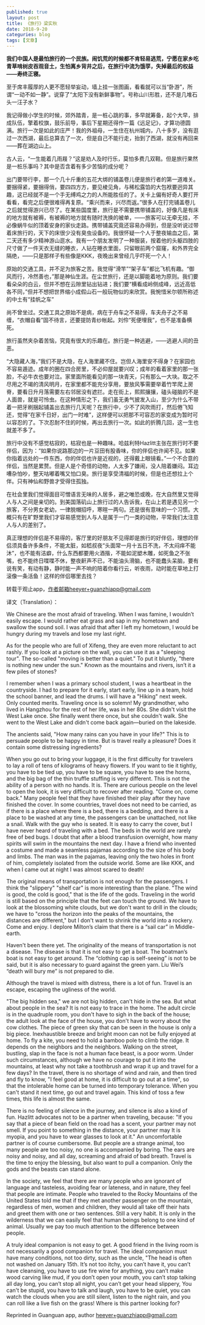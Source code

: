 ```yaml
---
published: true
layout: post
title: 《旅行》梁实秋
date: 2018-9-20
categuries: blog
tags: [文章]
---
```


**我们中国人是最怕旅行的一个民族。闹饥荒的时候都不肯轻易逃荒，宁愿在家乡吃青草啃树皮吞观音土，生怕离乡背井之后，在旅行中流为饿莩，失掉最后的权益——寿终正寝。**

至于席丰履厚的人更不愿轻举妄动，墙上挂一张图画，看看就可以当“卧游”，所谓“一动不如一静”。说穿了“太阳下没有新鲜事物”。号称山川形胜，还不是几堆石头一汪子水？

我记得做小学生的时候，郊外踏青，是一桩心跳的事，多早就筹备，起个大早，排成队伍，擎着校旗，鼓乐前导，事后下星期还得作一篇《远足记》，才算功德圆满。旅行一次是如此的庄严！我的外祖母，一生住在杭州城内，八十多岁，没有逛过一次西湖，最后总算去了一次，但是自己不能行走，抬到了西湖，就没有再回来——葬在湖边山上。

古人云，“一生能着几雨屐？”这是劝人及时行乐，莫怕多费几双鞋。但是旅行果然是一桩乐事吗？其中是否含着有多少苦恼的成分呢？

出门要带行李，那一个几十斤重的五花大绑的铺盖卷儿便是旅行者的第一道难关。要捆得紧，要捆得俏，要四四方方，要见棱见角，与稀松露馅的大包袱要迥异其趣，这已经就不是一个手无缚鸡之力的人所能胜任的了。关卡上偏有好奇人要打开看看，看完之后便很难得再复原。“乘兴而来，兴尽而返。”很多人在打完铺盖卷儿之后就觉得游兴已尽了。在某些国度里，旅行是不需要携带铺盖的，好像凡是有床的地方就有被褥，有被褥的地方就有随时洗换的被单，——旅客可以无牵无挂，不必像蜗牛似的顶着安身的家伙走路。携带铺盖究竟还容易办得到，但是没听说过带着床旅行的，天下的床很少没有臭虫设备的。我很怀疑一个人于整夜输血之后，第二天还有多少精神游山逛水。我有一个朋友发明了一种服装，按着他的头躯四肢的尺寸做了一件天衣无缝的睡衣，人钻在睡衣里面，只留眼前两个窟窿，和外界完全隔绝，——只是那样子有些像是KKK，夜晚出来曾经几乎吓死一个人！

原始的交通工具，并不足为旅客之苦。我觉得“滑竿”“架子车”都比飞机有趣。“御风而行，冷然善也，”那是神仙生涯。在尘世旅行，还是以脚能着地为原则。我们要看朵朵的白云，但并不想在云隙里钻出钻进；我们要“横看成岭侧成峰，远近高低各不同，”但并不想把世界缩小成假山石一般玩物似的来欣赏。我惋惜米尔顿所称述的中土有“挂帆之车”

尚不曾坐过。交通工具之原始不是病，病在于舟车之不易得，车夫舟子之不易缠，“衣帽自看”固不待言，还要提防青纱帐起。刘伶“死便埋我”，也不是准备横死。

旅行虽然夹杂着苦恼，究竟有很大的乐趣在。旅行是一种逃避，——逃避人间的丑恶。

“大隐藏人海，”我们不是大隐，在人海里藏不住。岂但人海里安不得身？在家园也不容易遁迹。成年的圈在四合房里，不必仰屋就要兴叹；成年的看着家里的那一张脸，不必牛衣也要对泣。家里面所能看见的那一块青天，只有那么一大块。取之不尽用之不竭的清风明月，在家里都不能充分享用，要放风筝需要举着竹竿爬上房脊，要看日升月落需要左右邻居没有遮拦。走在街上，熙熙攘攘，磕头碰脑的不是人面兽，就是可怜虫。在这种情形之下，我们虽无勇气披发入山，至少为什么不带着一把牙刷捆起铺盖出去旅行几天呢？在旅行中，少不了风吹雨打，然后倦飞知还，觉得“在家千日好，出门一时难”，这样便可以把那不可容忍的家变成为暂时可以容忍的了。下次忍耐不住的时候，再出去旅行一次。如此的折腾几回，这一生也就差不多了。

旅行中没有不感觉枯寂的，枯寂也是一种趣味。哈兹利特Hazlitt主张在旅行时不要伴侣，因为：“如果你说路那边的一片豆田有股香味，你的伴侣也许闻不见。如果你指着远处的一件东西，你的伴侣也许是近视的，还得戴上眼镜看。”一个不合意的伴侣，当然是累赘。但是人是个奇怪的动物，人太多了嫌闹，没人陪着嫌闷。耳边嘈杂怕吵，整天咕嘟着嘴又怕口臭。旅行是享受清福的时候，但是也还想拉上个伴。只有神仙和野兽才受得住孤独。

在社会里我们觉得面目可憎语言无味的人居多，避之唯恐或晚，在大自然里又觉得人与人之间是亲切的。到美国落矶山上旅行过的人告诉我，在山上若是遇见另一个旅客，不分男女老幼，一律脱帽招呼，寒暄一两句。还是很有意味的一个习惯。大概只有在旷野里我们才容易感觉到人与人是属于一门一类的动物，平常我们太注意人与人的差别了。

真正理想的伴侣是不易得的，客厅里的好朋友不见得即是旅行的好伴侣，理想的伴侣须具备许多条件，不能太脏，如嵇叔夜“头面常一月十五日不洗，不太闷痒不能沐”，也不能有洁癖，什么东西都要用火酒揩，不能如泥塑木雕，如死鱼之不张嘴，也不能终日喋喋不休，整夜鼾声不已，不能油头滑脑，也不能蠢头呆脑，要有说有笑，有动有静，静时能一声不响的陪着你看行云，听夜雨，动时能在草地上打滚像一条活鱼！这样的伴侣哪里去找？

转载于观止app，作者邮箱heeyer+guanzhiapp@gmail.com

译文（Translation）：

We Chinese are the most afraid of traveling. When I was famine, I wouldn’t easily escape. I would rather eat grass and sap in my hometown and swallow the sound soil. I was afraid that after I left my hometown, I would be hungry during my travels and lose my last right. 

As for the people who are full of Xifeng, they are even more reluctant to act rashly. If you look at a picture on the wall, you can use it as a "sleeping tour". The so-called "moving is better than a quiet." To put it bluntly, "there is nothing new under the sun." Known as the mountains and rivers, isn’t it a few piles of stones?

I remember when I was a primary school student, I was a heartbeat in the countryside. I had to prepare for it early, start early, line up in a team, hold the school banner, and lead the drums. I will have a "Hiking" next week. Only counted merits. Traveling once is so solemn! My grandmother, who lived in Hangzhou for the rest of her life, was in her 80s. She didn't visit the West Lake once. She finally went there once, but she couldn't walk. She went to the West Lake and didn't come back again—buried on the lakeside.

The ancients said, "How many rains can you have in your life?" This is to persuade people to be happy in time. But is travel really a pleasure? Does it contain some distressing ingredients?

When you go out to bring your luggage, it is the first difficulty for travelers to lay a roll of tens of kilograms of heavy flowers. If you want to tie it tightly, you have to be tied up, you have to be square, you have to see the horns, and the big bag of the thin truffle stuffing is very different. This is not the ability of a person with no hands. It is. There are curious people on the level to open the look, it is very difficult to recover after reading. "Come on, come back." Many people feel that they have finished their play after they have finished the cover. In some countries, travel does not need to be carried, as if there is a place where there is a bed, there is a bedding, and there is a place to be washed at any time, the passengers can be unattached, not like a snail. Walk with the guy who is seated. It is easy to carry the cover, but I have never heard of traveling with a bed. The beds in the world are rarely free of bed bugs. I doubt that after a blood transfusion overnight, how many spirits will swim in the mountains the next day. I have a friend who invented a costume and made a seamless pajamas according to the size of his body and limbs. The man was in the pajamas, leaving only the two holes in front of him, completely isolated from the outside world. Some are like KKK, and when I came out at night I was almost scared to death!

The original means of transportation is not enough for the passengers. I think the "slippery" "shelf car" is more interesting than the plane. "The wind is good, the cold is good," that is the life of the gods. Traveling in the world is still based on the principle that the feet can touch the ground. We have to look at the blossoming white clouds, but we don't want to drill in the clouds; we have to "cross the horizon into the peaks of the mountains, the distances are different," but I don't want to shrink the world into a rockery. Come and enjoy. I deplore Milton’s claim that there is a “sail car” in Middle-earth.

Haven't been there yet. The originality of the means of transportation is not a disease. The disease is that it is not easy to get a boat. The boatman’s boat is not easy to get around. The “clothing cap is self-seeing” is not to be said, but it is also necessary to guard against the green yarn. Liu Wei’s “death will bury me” is not prepared to die.

Although the travel is mixed with distress, there is a lot of fun. Travel is an escape, escaping the ugliness of the world.

"The big hidden sea," we are not big hidden, can't hide in the sea. But what about people in the sea? It is not easy to trace in the home. The adult circle is in the quadruple room, you don't have to sigh in the back of the house; the adult look at the face of the house, you don't have to worry about the cow clothes. The piece of green sky that can be seen in the house is only a big piece. Inexhaustible breeze and bright moon can not be fully enjoyed at home. To fly a kite, you need to hold a bamboo pole to climb the ridge. It depends on the neighbors and the neighbors. Walking on the street, bustling, slap in the face is not a human face beast, is a poor worm. Under such circumstances, although we have no courage to put it into the mountains, at least why not take a toothbrush and wrap it up and travel for a few days? In the travel, there is no shortage of wind and rain, and then tired and fly to know, "I feel good at home, it is difficult to go out at a time", so that the intolerable home can be turned into temporary tolerance. When you can't stand it next time, go out and travel again. This kind of toss a few times, this life is almost the same.

There is no feeling of silence in the journey, and silence is also a kind of fun. Hazlitt advocates not to be a partner when traveling, because: "If you say that a piece of bean field on the road has a scent, your partner may not smell. If you point to something in the distance, your partner may It is myopia, and you have to wear glasses to look at it." An uncomfortable partner is of course cumbersome. But people are a strange animal, too many people are too noisy, no one is accompanied by boring. The ears are noisy and noisy, and all day, screaming and afraid of bad breath. Travel is the time to enjoy the blessing, but also want to pull a companion. Only the gods and the beasts can stand alone.

In the society, we feel that there are many people who are ignorant of language and tasteless, avoiding fear or lateness, and in nature, they feel that people are intimate. People who traveled to the Rocky Mountains of the United States told me that if they met another passenger on the mountain, regardless of men, women and children, they would all take off their hats and greet them with one or two sentences. Still a very habit. It is only in the wilderness that we can easily feel that human beings belong to one kind of animal. Usually we pay too much attention to the difference between people.

A truly ideal companion is not easy to get. A good friend in the living room is not necessarily a good companion for travel. The ideal companion must have many conditions, not too dirty, such as the uncle, "The head is often not washed on January 15th. It’s not too itchy, you can’t have it, you can’t have cleansing, you have to use fire wine for anything, you can’t make wood carving like mud, if you don’t open your mouth, you can’t stop talking all day long, you can’t stop all night, you can’t get your head slippery, You can't be stupid, you have to talk and laugh, you have to be quiet, you can watch the clouds when you are still silent, listen to the night rain, and you can roll like a live fish on the grass! Where is this partner looking for?

Reprinted in Guanguan app, author heeyer+guanzhiapp@gmail.com
